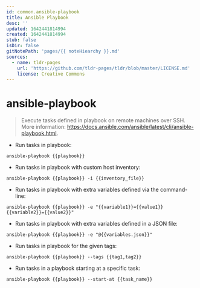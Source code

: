 ```yaml
---
id: common.ansible-playbook
title: Ansible Playbook
desc: ''
updated: 1642441814994
created: 1642441814994
stub: false
isDir: false
gitNotePath: 'pages/{{ noteHiearchy }}.md'
sources:
  - name: tldr-pages
    url: 'https://github.com/tldr-pages/tldr/blob/master/LICENSE.md'
    license: Creative Commons
---
```

# ansible-playbook

> Execute tasks defined in playbook on remote machines over SSH.
> More information: <https://docs.ansible.com/ansible/latest/cli/ansible-playbook.html>.

- Run tasks in playbook:

`ansible-playbook {{playbook}}`

- Run tasks in playbook with custom host inventory:

`ansible-playbook {{playbook}} -i {{inventory_file}}`

- Run tasks in playbook with extra variables defined via the command-line:

`ansible-playbook {{playbook}} -e "{{variable1}}={{value1}} {{variable2}}={{value2}}"`

- Run tasks in playbook with extra variables defined in a JSON file:

`ansible-playbook {{playbook}} -e "@{{variables.json}}"`

- Run tasks in playbook for the given tags:

`ansible-playbook {{playbook}} --tags {{tag1,tag2}}`

- Run tasks in a playbook starting at a specific task:

`ansible-playbook {{playbook}} --start-at {{task_name}}`

